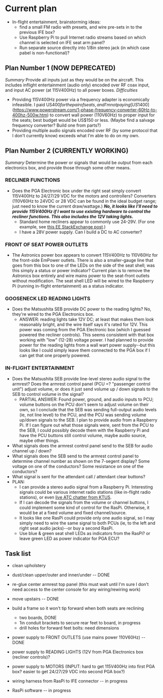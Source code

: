 # Current plan

* In-flight entertainment, brainstorming ideas:
  * find a small FM radio with presets, and wire pre-sets in to the previous IFE box?
  * Use Raspberry Pi to pull Internet radio streams based on which channel is selected on IFE seat arm panel?
  * Run separate source directly into 1/8in stereo jack (in which case pabel is non-functional)?

## Plan Number 1 (NOW DEPRECATED)
*Summary* Provide all inputs just as they would be on the aircraft. This includes inflight entertainment (audio only) encoded over RF coax input, and input AC power (at 115V400Hz) to all power boxes.
*Difficulties*
* Providing 115V400Hz power via a frequency adapter is economically infeasible. I paid US$400 for the pair of seats, and I'm not paying [US$1400](https://www.powerstream.com/1-phase-frequency-converter-60Hz-to-400hz-500w.htm) to convert wall power (110V60Hz) to proper input for the seats; best budget would be US$150 or less. (Maybe find a salvage frequency converter? Build one from parts?)
* Providing multiple audio signals encoded over RF (by some protocol that I don't currently know) exceeds what I'm able to do on my own.

## Plan Number 2 (CURRENTLY WORKING)
*Summary* Determine the power or signals that would be *output* from each electronics box, and provide those through some other means.

### RECLINER FUNCTIONS
* Does the PGA Electronic box under the right seat simply convert 115V400Hz to 24/27/29 VDC for the motors and controllers? Converters (110V60Hz to 24VDC or 28 VDC can be found in the ideal budget range; just need to know the current draw/wattage.) ***No, it looks like I'll need to provide 115V400Hz if I want to use existing hardware to control the recliner functions. This also includes the 12V taking lights.***
  * Standard home recliners appear to commonly use 24-29V. (For one example, see [this EE StackExchange post](https://electronics.stackexchange.com/questions/568350/different-output-for-recliner-power-supply-safe-to-use-25v-2-5a-to-a-29v-2a).)
  * I have a 28V power supply. Can I build a DC to AC converter?
### FRONT OF SEAT POWER OUTLETS
* The Astronics power box appears to convert 115V400Hz to 110V60Hz for the front-side EmPower outlets. There is also a smaller-gauge line that goes from this box to one of the LEDs on the side of the seat shell; was this simply a status or power indicator? Current plan is to remove the Astronics box entirely and wire mains power to the seat-front outlets without modification. The seat shell LED will be wired to the Raspberry Pi (running in-flight entertainment) as a status indicator.
### GOOSENECK LED READING LIGHTS
* Does the Matsushita SEB provide DC power to the reading lights? No, they're wired to the PGA Electronics box.
  * ANSWER: reading lights take 12V DC; at least that makes them look reasonably bright, and the wire itself says it's rated for 12V. This power was coming from the PGA Electronic box (which I guessed powered the recliner controls). This seems consistent with that box working with "low" (12-28) voltage power. I had planned to provide power for the reading lights from a wall wart power supply--but this looks like I could simply leave them connected to the PGA box if I can get that one properly powered.
### IN-FLIGHT ENTERTAINMENT
* Does the Matsushita SEB provide line-level stereo audio signal to the armrest? Does the armrest control panel (PCU =? "passenger control unit") adjust volume, or does it just send volume up / down signals to the SEB to control volume in the signal?
  * PARTIAL ANSWER: Found power, ground, and audio inputs to PCU; volume buttons on the PCU don't seem to adjust volume on their own, so I conclude that the SEB was sending full-output audio levels (ie, not line level) to the PCU, and the PCU was sending volume up/down signals to the SEB. I plan to provide audio from a Raspberry Pi. If I can figure out what those signals were, sent from the PCU to the SEB, I could possibly decode them with the Raspberry Pi and have the PCU buttons still control volume, maybe audio source, maybe other things.
* What signals does the armrest control panel send to the SEB for audio channel up / down?
* What signals does the SEB send to the armrest control panel to determine channel number as shown on the 7-segent display? Some voltage on one of the conductors? Some resistance on one of the conductors?
* What signal is sent for the attendant call / attendant clear buttons?
* PLAN:
  * I can provide a stereo audio signal from a Raspberry Pi. Interesting signals could be various internet radio stations (like in-flight radio stations), or even [live ATC chatter from KTUS](https://s1-fmt2.liveatc.net/ktus2).
  * If I can decode the signals from the volume or channel buttons, I could implement some kind of control for the RasPi. Otherwise, it would be at a fixed volume and fixed channel/source.
  * It looks like one RasPi could provide only one audio signal, so I may simply need to wire the same signal to both PCUs (ie, to the left and right seat audio jacks)--or buy a second RasPi.
  * Use blue & green seat shell LEDs as indicators from the RasPi? or leave green LED as power indicator for PGA ECU?

## Task list
* clean upholstery
* dust/clean upper/outer and inner/under -- DONE

* re-glue center armrest top panel (this must wait until I'm sure I don't need access to the center console for any wiring/rewiring work)
* move upstairs -- DONE

* build a frame so it won't tip forward when both seats are reclining
  * two boards, DONE
  * 1in conduit brackets to secure rear feet to board, in progress
  * drill holes for forward feet bolts: need dimensions
* power supply to FRONT OUTLETS (use mains power 110V60Hz) -- DONE
* power supply to READING LIGHTS (12V from PGA Electronics box (recliner controls)?
* power supply to MOTORS (INPUT: hard to get 115V400Hz into first PGA box? easier to get 24/27/29 VDC into second PGA box?)
* wiring harness from RasPi to IFE connector -- in progress
* RasPi software -- in progress
